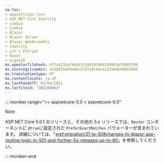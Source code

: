 ```yaml
---
no-loc:
- appsettings.json
- ASP.NET Core Identity
- cookie
- Cookie
- Blazor
- Blazor Server
- Blazor WebAssembly
- Identity
- Let's Encrypt
- Razor
- SignalR
ms.openlocfilehash: 47fa4210af9da97c20429590e2999d3afd985706
ms.sourcegitcommit: a1db01b4d3bd8c57d7a9c94ce122a6db68002d66
ms.translationtype: HT
ms.contentlocale: ja-JP
ms.lasthandoff: 03/04/2021
ms.locfileid: "102193663"
---
```

::: moniker range=">= aspnetcore-5.0 < aspnetcore-6.0"

> [!NOTE]
> ASP.NET Core 5.0.1 のリリースと、その他の 5.x リリースでは、`Router` コンポーネントに `@true`に設定された `PreferExactMatches` パラメーターが含まれています。 詳細については、「<xref:migration/31-to-50#changes-to-blazor-app-routing-logic-in-501-and-further-5x-releases-up-to-60>」を参照してください。

::: moniker-end
